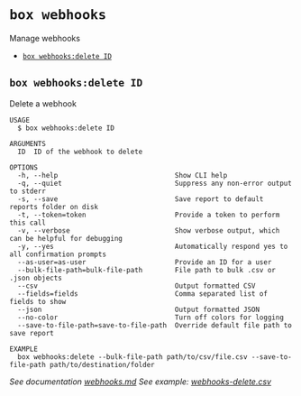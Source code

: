 `box webhooks`
===========

Manage webhooks

* [`box webhooks:delete ID`](#box-webhooksdelete-id)


## `box webhooks:delete ID`

Delete a webhook

```
USAGE
  $ box webhooks:delete ID

ARGUMENTS
  ID  ID of the webhook to delete

OPTIONS
  -h, --help                             Show CLI help
  -q, --quiet                            Suppress any non-error output to stderr
  -s, --save                             Save report to default reports folder on disk
  -t, --token=token                      Provide a token to perform this call
  -v, --verbose                          Show verbose output, which can be helpful for debugging
  -y, --yes                              Automatically respond yes to all confirmation prompts
  --as-user=as-user                      Provide an ID for a user
  --bulk-file-path=bulk-file-path        File path to bulk .csv or .json objects
  --csv                                  Output formatted CSV
  --fields=fields                        Comma separated list of fields to show
  --json                                 Output formatted JSON
  --no-color                             Turn off colors for logging
  --save-to-file-path=save-to-file-path  Override default file path to save report

EXAMPLE
  box webhooks:delete --bulk-file-path path/to/csv/file.csv --save-to-file-path path/to/destination/folder
```

_See documentation [webhooks.md](https://github.com/box/boxcli/blob/main/docs/webhooks.md#box-webhooksdelete-id)_
_See example: [webhooks-delete.csv](webhooks-delete.csv)_
